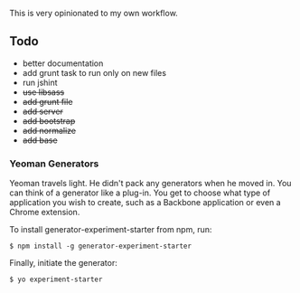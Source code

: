 This is very opinionated to my own workflow.

## Todo
* better documentation
* add grunt task to run only on new files
* run jshint
* ~~use libsass~~
* ~~add grunt file~~
* ~~add server~~
* ~~add bootstrap~~
* ~~add normalize~~
* ~~add base~~



### Yeoman Generators

Yeoman travels light. He didn't pack any generators when he moved in. You can think of a generator like a plug-in. You get to choose what type of application you wish to create, such as a Backbone application or even a Chrome extension.

To install generator-experiment-starter from npm, run:

```
$ npm install -g generator-experiment-starter
```

Finally, initiate the generator:

```
$ yo experiment-starter
```
